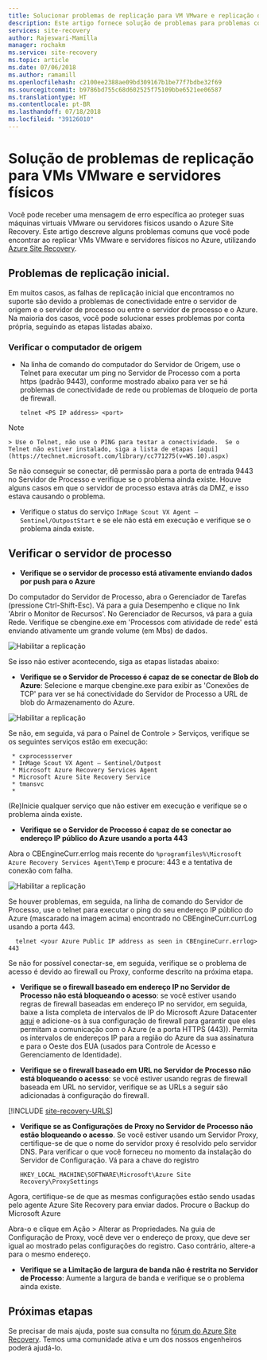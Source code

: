 ```yaml
---
title: Solucionar problemas de replicação para VM VMware e replicação de servidor físico para Azure com Azure Site Recovery | Microsoft Docs
description: Este artigo fornece solução de problemas para problemas comuns de replicação ao replicar VMs VMware e servidores físicos para Azure com Azure Site Recovery.
services: site-recovery
author: Rajeswari-Mamilla
manager: rochakm
ms.service: site-recovery
ms.topic: article
ms.date: 07/06/2018
ms.author: ramamill
ms.openlocfilehash: c2100ee2388ae09bd309167b1be77f7bdbe32f69
ms.sourcegitcommit: b9786bd755c68d602525f75109bbe6521ee06587
ms.translationtype: HT
ms.contentlocale: pt-BR
ms.lasthandoff: 07/18/2018
ms.locfileid: "39126010"
---
```

# <a name="troubleshoot-replication-issues-for-vmware-vms-and-physical-servers"></a>Solução de problemas de replicação para VMs VMware e servidores físicos

Você pode receber uma mensagem de erro específica ao proteger suas máquinas virtuais VMware ou servidores físicos usando o Azure Site Recovery. Este artigo descreve alguns problemas comuns que você pode encontrar ao replicar VMs VMware e servidores físicos no Azure, utilizando [Azure Site Recovery](site-recovery-overview.md).

## <a name="initial-replication-issues"></a>Problemas de replicação inicial.

Em muitos casos, as falhas de replicação inicial que encontramos no suporte são devido a problemas de conectividade entre o servidor de origem e o servidor de processo ou entre o servidor de processo e o Azure. Na maioria dos casos, você pode solucionar esses problemas por conta própria, seguindo as etapas listadas abaixo.

### <a name="verify-the-source-machine"></a>Verificar o computador de origem
* Na linha de comando do computador do Servidor de Origem, use o Telnet para executar um ping no Servidor de Processo com a porta https (padrão 9443), conforme mostrado abaixo para ver se há problemas de conectividade de rede ou problemas de bloqueio de porta de firewall.

    `telnet <PS IP address> <port>`
> [!NOTE]
    > Use o Telnet, não use o PING para testar a conectividade.  Se o Telnet não estiver instalado, siga a lista de etapas [aqui](https://technet.microsoft.com/library/cc771275(v=WS.10).aspx)

Se não conseguir se conectar, dê permissão para a porta de entrada 9443 no Servidor de Processo e verifique se o problema ainda existe. Houve alguns casos em que o servidor de processo estava atrás da DMZ, e isso estava causando o problema.

* Verifique o status do serviço `InMage Scout VX Agent – Sentinel/OutpostStart` e se ele não está em execução e verifique se o problema ainda existe.   

## <a name="verify-the-process-server"></a>Verificar o servidor de processo

* **Verifique se o servidor de processo está ativamente enviando dados por push para o Azure**

Do computador do Servidor de Processo, abra o Gerenciador de Tarefas (pressione Ctrl-Shift-Esc). Vá para a guia Desempenho e clique no link 'Abrir o Monitor de Recursos'. No Gerenciador de Recursos, vá para a guia Rede. Verifique se cbengine.exe em 'Processos com atividade de rede' está enviando ativamente um grande volume (em Mbs) de dados.

![Habilitar a replicação](./media/vmware-azure-troubleshoot-replication/cbengine.png)

Se isso não estiver acontecendo, siga as etapas listadas abaixo:

* **Verifique se o Servidor de Processo é capaz de se conectar de Blob do Azure**: Selecione e marque cbengine.exe para exibir as 'Conexões de TCP' para ver se há conectividade do Servidor de Processo a URL de blob do Armazenamento do Azure.

![Habilitar a replicação](./media/vmware-azure-troubleshoot-replication/rmonitor.png)

Se não, em seguida, vá para o Painel de Controle > Serviços, verifique se os seguintes serviços estão em execução:

     * cxprocessserver
     * InMage Scout VX Agent – Sentinel/Outpost
     * Microsoft Azure Recovery Services Agent
     * Microsoft Azure Site Recovery Service
     * tmansvc
     *
(Re)Inicie qualquer serviço que não estiver em execução e verifique se o problema ainda existe.

* **Verifique se o Servidor de Processo é capaz de se conectar ao endereço IP público do Azure usando a porta 443**

Abra o CBEngineCurr.errlog mais recente do `%programfiles%\Microsoft Azure Recovery Services Agent\Temp` e procure: 443 e a tentativa de conexão com falha.

![Habilitar a replicação](./media/vmware-azure-troubleshoot-replication/logdetails1.png)

Se houver problemas, em seguida, na linha de comando do Servidor de Processo, use o telnet para executar o ping do seu endereço IP público do Azure (mascarado na imagem acima) encontrado no CBEngineCurr.currLog usando a porta 443.

      telnet <your Azure Public IP address as seen in CBEngineCurr.errlog>  443
Se não for possível conectar-se, em seguida, verifique se o problema de acesso é devido ao firewall ou Proxy, conforme descrito na próxima etapa.


* **Verifique se o firewall baseado em endereço IP no Servidor de Processo não está bloqueando o acesso**: se você estiver usando regras de firewall baseadas em endereço IP no servidor, em seguida, baixe a lista completa de intervalos de IP do Microsoft Azure Datacenter [aqui](https://www.microsoft.com/download/details.aspx?id=41653) e adicione-os à sua configuração de firewall para garantir que eles permitam a comunicação com o Azure (e a porta HTTPS (443)).  Permita os intervalos de endereços IP para a região do Azure da sua assinatura e para o Oeste dos EUA (usados para Controle de Acesso e Gerenciamento de Identidade).

* **Verifique se o firewall baseado em URL no Servidor de Processo não está bloqueando o acesso**: se você estiver usando regras de firewall baseada em URL no servidor, verifique se as URLs a seguir são adicionadas à configuração do firewall.

[!INCLUDE [site-recovery-URLS](../../includes/site-recovery-URLS.md)]  

* **Verifique se as Configurações de Proxy no Servidor de Processo não estão bloqueando o acesso**.  Se você estiver usando um Servidor Proxy, certifique-se de que o nome do servidor proxy é resolvido pelo servidor DNS.
Para verificar o que você forneceu no momento da instalação do Servidor de Configuração. Vá para a chave do registro

    `HKEY_LOCAL_MACHINE\SOFTWARE\Microsoft\Azure Site Recovery\ProxySettings`

Agora, certifique-se de que as mesmas configurações estão sendo usadas pelo agente Azure Site Recovery para enviar dados.
Procure o Backup do Microsoft Azure

Abra-o e clique em Ação > Alterar as Propriedades. Na guia de Configuração de Proxy, você deve ver o endereço de proxy, que deve ser igual ao mostrado pelas configurações do registro. Caso contrário, altere-a para o mesmo endereço.


* **Verifique se a Limitação de largura de banda não é restrita no Servidor de Processo**: Aumente a largura de banda e verifique se o problema ainda existe.

## <a name="next-steps"></a>Próximas etapas
Se precisar de mais ajuda, poste sua consulta no [fórum do Azure Site Recovery](https://social.msdn.microsoft.com/Forums/azure/home?forum=hypervrecovmgr). Temos uma comunidade ativa e um dos nossos engenheiros poderá ajudá-lo.
